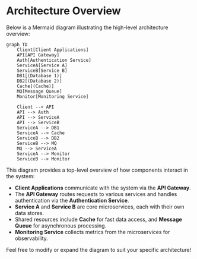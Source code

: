 # Architecture Overview

Below is a Mermaid diagram illustrating the high-level architecture overview:

```mermaid
graph TD
    Client[Client Applications]
    API[API Gateway]
    Auth[Authentication Service]
    ServiceA[Service A]
    ServiceB[Service B]
    DB1[(Database 1)]
    DB2[(Database 2)]
    Cache[(Cache)]
    MQ[Message Queue]
    Monitor[Monitoring Service]

    Client --> API
    API --> Auth
    API --> ServiceA
    API --> ServiceB
    ServiceA --> DB1
    ServiceA --> Cache
    ServiceB --> DB2
    ServiceB --> MQ
    MQ --> ServiceA
    ServiceA --> Monitor
    ServiceB --> Monitor
```

This diagram provides a top-level overview of how components interact in the system:

- **Client Applications** communicate with the system via the **API Gateway**.
- The **API Gateway** routes requests to various services and handles authentication via the **Authentication Service**.
- **Service A** and **Service B** are core microservices, each with their own data stores.
- Shared resources include **Cache** for fast data access, and **Message Queue** for asynchronous processing.
- **Monitoring Service** collects metrics from the microservices for observability.

Feel free to modify or expand the diagram to suit your specific architecture!